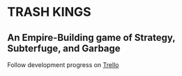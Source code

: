 # TRASH KINGS  
## An Empire-Building game of Strategy, Subterfuge, and Garbage  

Follow development progress on [Trello](https://trello.com/b/maLfJmUF)  
